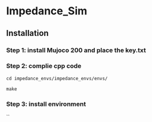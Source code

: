 # Impedance_Sim

## Installation
### Step 1: install Mujoco 200 and place the key.txt
### Step 2: complie cpp code
`cd impedance_envs/impedance_envs/envs/`

`make`

### Step 3: install environment

``
